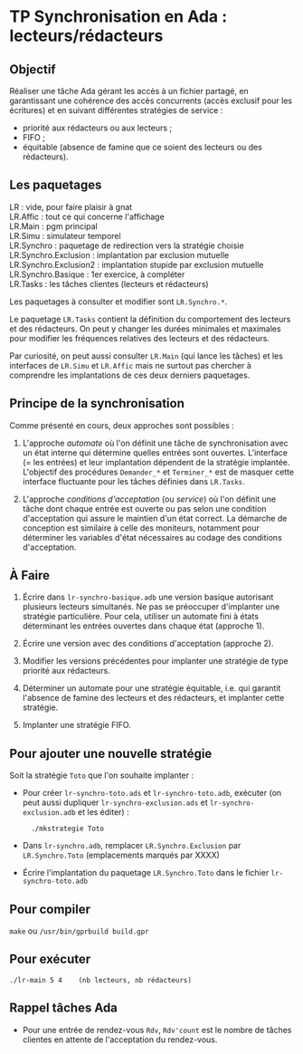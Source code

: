 TP Synchronisation en Ada : lecteurs/rédacteurs
==============================================

Objectif
--------
Réaliser une tâche Ada gérant les accès à un fichier partagé, en garantissant une cohérence des accès concurrents (accès exclusif pour les écritures) et en suivant différentes stratégies de service :

- priorité aux rédacteurs ou aux lecteurs ;
- FIFO ;
- équitable (absence de famine que ce soient des lecteurs ou des rédacteurs).

Les paquetages
--------------

LR  : vide, pour faire plaisir à gnat  
LR.Affic : tout ce qui concerne l'affichage  
LR.Main : pgm principal  
LR.Simu : simulateur temporel  
LR.Synchro : paquetage de redirection vers la stratégie choisie  
LR.Synchro.Exclusion : implantation par exclusion mutuelle  
LR.Synchro.Exclusion2 : implantation stupide par exclusion mutuelle  
LR.Synchro.Basique : 1er exercice, à compléter  
LR.Tasks : les tâches clientes (lecteurs et rédacteurs)  

Les paquetages à consulter et modifier sont `LR.Synchro.*`.

Le paquetage `LR.Tasks` contient la définition du comportement des lecteurs et des rédacteurs. On peut y changer les durées minimales et maximales pour modifier les fréquences relatives des lecteurs et des rédacteurs.

Par curiosité, on peut aussi consulter `LR.Main` (qui lance les tâches) et les interfaces de `LR.Simu` et `LR.Affic` mais ne surtout pas chercher à comprendre les implantations de ces deux derniers paquetages.

Principe de la synchronisation
------------------------------

Comme présenté en cours, deux approches sont possibles :

1. L'approche *automate* où l'on définit une tâche de synchronisation avec un état interne qui détermine quelles entrées sont ouvertes. L'interface (= les entrées) et leur implantation dépendent de la stratégie implantée. L'objectif des procédures `Demander_*` et `Terminer_*` est de masquer cette interface fluctuante pour les tâches définies dans `LR.Tasks`.

2. L'approche *conditions d'acceptation* (ou *service*) où l'on définit une tâche dont chaque entrée est ouverte ou pas selon une condition d'acceptation qui assure le maintien d'un état correct. La démarche de conception est similaire à celle des moniteurs, notamment pour déterminer les variables d'état nécessaires au codage des conditions d'acceptation.

À Faire
-------

1. Écrire dans `lr-synchro-basique.adb` une version basique autorisant
plusieurs lecteurs simultanés. Ne pas se préoccuper d'implanter une
stratégie particulière. Pour cela, utiliser un automate fini à états
déterminant les entrées ouvertes dans chaque état (approche 1).

2. Écrire une version avec des conditions d'acceptation (approche 2).

3. Modifier les versions précédentes pour implanter une stratégie de
type priorité aux rédacteurs.

4. Déterminer un automate pour une stratégie équitable, i.e. qui garantit
l'absence de famine des lecteurs et des rédacteurs, et implanter cette
stratégie.

5. Implanter une stratégie FIFO.

Pour ajouter une nouvelle stratégie
-----------------------------------

Soit la stratégie `Toto` que l'on souhaite implanter :

- Pour créer `lr-synchro-toto.ads` et `lr-synchro-toto.adb`, exécuter (on peut aussi dupliquer `lr-synchro-exclusion.ads` et `lr-synchro-exclusion.adb` et les éditer) :

        ./mkstrategie Toto

- Dans `lr-synchro.adb`, remplacer `LR.Synchro.Exclusion` par `LR.Synchro.Toto` (emplacements marqués par XXXX)
- Écrire l'implantation du paquetage `LR.Synchro.Toto` dans le fichier `lr-synchro-toto.adb`

Pour compiler
-------------
`make` ou `/usr/bin/gprbuild build.gpr`

Pour exécuter
-------------

    ./lr-main 5 4    (nb lecteurs, nb rédacteurs)

Rappel tâches Ada
-----------------

- Pour une entrée de rendez-vous `Rdv`, `Rdv'count` est le nombre de tâches
  clientes en attente de l'acceptation du rendez-vous.
